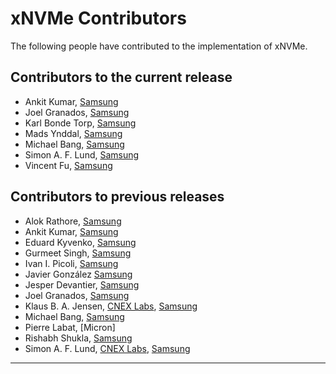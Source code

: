 xNVMe Contributors
==================

The following people have contributed to the implementation of xNVMe.

Contributors to the current release
-----------------------------------

* Ankit Kumar, [Samsung]
* Joel Granados, [Samsung]
* Karl Bonde Torp, [Samsung]
* Mads Ynddal, [Samsung]
* Michael Bang, [Samsung]
* Simon A. F. Lund, [Samsung]
* Vincent Fu, [Samsung]

Contributors to previous releases
---------------------------------

* Alok Rathore, [Samsung]
* Ankit Kumar, [Samsung]
* Eduard Kyvenko, [Samsung]
* Gurmeet Singh, [Samsung]
* Ivan I. Picoli, [Samsung]
* Javier González [Samsung]
* Jesper Devantier, [Samsung]
* Joel Granados, [Samsung]
* Klaus B. A. Jensen, [CNEX Labs], [Samsung]
* Michael Bang, [Samsung]
* Pierre Labat, [Micron]
* Rishabh Shukla, [Samsung]
* Simon A. F. Lund, [CNEX Labs], [Samsung]

---

[Samsung]: http://www.samsung.com/
[CNEX Labs]: https://www.cnexlabs.com
